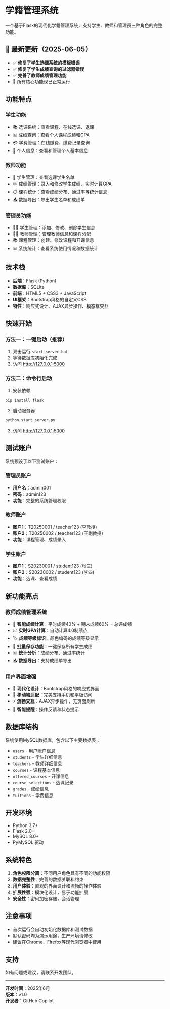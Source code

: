 # 学籍管理系统

一个基于Flask的现代化学籍管理系统，支持学生、教师和管理员三种角色的完整功能。

## 🎉 最新更新（2025-06-05）
- ✅ **修复了学生选课系统的模板错误**
- ✅ **修复了学生成绩查询的过滤器错误**
- ✅ **完善了教师成绩管理功能**
- 🔧 所有核心功能现已正常运行

## 功能特点

### 学生功能
- 📚 选课系统：查看课程、在线选课、退课
- 📊 成绩查询：查看个人课程成绩和GPA
- 💳 学费管理：在线缴费、缴费记录查询
- 👤 个人信息：查看和管理个人基本信息

### 教师功能
- 👥 学生管理：查看选课学生名单
- ✏️ 成绩管理：录入和修改学生成绩，实时计算GPA
- 📋 课程统计：查看成绩分布、通过率等统计信息
- 📤 数据导出：导出学生名单和成绩单

### 管理员功能
- 🧑‍🎓 学生管理：添加、修改、删除学生信息
- 👨‍🏫 教师管理：管理教师信息和课程分配
- 📚 课程管理：创建、修改课程和开课信息
- 📊 系统统计：查看系统使用情况和数据统计

## 技术栈

- **后端**：Flask (Python)
- **数据库**：SQLite
- **前端**：HTML5 + CSS3 + JavaScript
- **UI框架**：Bootstrap风格的自定义CSS
- **特性**：响应式设计、AJAX异步操作、模态框交互

## 快速开始

### 方法一：一键启动（推荐）
1. 双击运行 `start_server.bat`
2. 等待数据库初始化完成
3. 访问 http://127.0.0.1:5000

### 方法二：命令行启动
1. 安装依赖
```bash
pip install flask
```

2. 启动服务器
```bash
python start_server.py
```

3. 访问 http://127.0.0.1:5000

## 测试账户

系统预设了以下测试账户：

### 管理员账户
- **用户名**：admin001
- **密码**：admin123
- **功能**：完整的系统管理权限

### 教师账户
- **账户1**：T20250001 / teacher123 (李教授)
- **账户2**：T20250002 / teacher123 (王副教授)
- **功能**：课程管理、成绩录入

### 学生账户
- **账户1**：S20230001 / student123 (张三)
- **账户2**：S20230002 / student123 (李四)
- **功能**：选课、查看成绩

## 新功能亮点

### 教师成绩管理系统
- 🎯 **智能成绩计算**：平时成绩40% + 期末成绩60% = 总评成绩
- 📈 **实时GPA计算**：自动计算4.0制绩点
- 🏷️ **成绩等级标识**：颜色编码的成绩等级显示
- 💾 **批量保存功能**：一键保存所有学生成绩
- 📊 **统计分析**：成绩分布、通过率统计
- 📤 **数据导出**：支持成绩单导出

### 用户界面增强
- 🎨 **现代化设计**：Bootstrap风格的响应式界面
- 📱 **移动端适配**：完美支持手机和平板访问
- ⚡ **流畅交互**：AJAX异步操作，无页面刷新
- 🔔 **智能提醒**：操作反馈和状态提示

## 数据库结构

系统使用MySQL数据库，包含以下主要数据表：
- `users` - 用户账户信息
- `students` - 学生详细信息
- `teachers` - 教师详细信息
- `courses` - 课程基本信息
- `offered_courses` - 开课信息
- `course_selections` - 选课记录
- `grades` - 成绩信息
- `tuitions` - 学费信息

## 开发环境

- Python 3.7+
- Flask 2.0+
- MySQL 8.0+
- PyMySQL 驱动

## 系统特色

1. **角色权限分离**：不同用户角色具有不同的功能权限
2. **数据完整性**：完善的数据关联和约束
3. **用户体验**：直观的界面设计和流畅的操作体验
4. **扩展性强**：模块化设计，易于功能扩展
5. **安全性**：密码加密存储，会话管理

## 注意事项

- 首次运行会自动初始化数据库和测试数据
- 默认密码均为演示用途，生产环境请修改
- 建议在Chrome、Firefox等现代浏览器中使用

## 支持

如有问题或建议，请联系开发团队。

---
**开发时间**：2025年6月  
**版本**：v1.0  
**开发者**：GitHub Copilot
